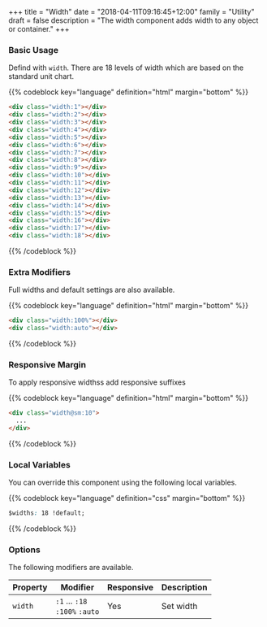 +++
title = "Width"
date = "2018-04-11T09:16:45+12:00"
family = "Utility"
draft = false
description = "The width component adds width to any object or container."
+++

### Basic Usage

Defind with `width`. There are 18 levels of width which are based on the standard unit chart.

{{% codeblock key="language" definition="html" margin="bottom" %}}
```html
<div class="width:1"></div>
<div class="width:2"></div>
<div class="width:3"></div>
<div class="width:4"></div>
<div class="width:5"></div>
<div class="width:6"></div>
<div class="width:7"></div>
<div class="width:8"></div>
<div class="width:9"></div>
<div class="width:10"></div>
<div class="width:11"></div>
<div class="width:12"></div>
<div class="width:13"></div>
<div class="width:14"></div>
<div class="width:15"></div>
<div class="width:16"></div>
<div class="width:17"></div>
<div class="width:18"></div>
```
{{% /codeblock %}}

### Extra Modifiers

Full widths and default settings are also available.

{{% codeblock key="language" definition="html" margin="bottom" %}}
```html
<div class="width:100%"></div>
<div class="width:auto"></div>
```
{{% /codeblock %}}

### Responsive Margin

To apply responsive widthss add responsive suffixes

{{% codeblock key="language" definition="html" margin="bottom" %}}
```html
<div class="width@sm:10">
  ...
</div>
```
{{% /codeblock %}}

### Local Variables

You can override this component using the following local variables.

{{% codeblock key="language" definition="css" margin="bottom" %}}
```css
$widths: 18 !default;
```
{{% /codeblock %}}

### Options

The following modifiers are available.

<table class="table width:100% table:pile table@sm:unpile">
  <thead>
    <tr>
      <th>
        Property
      </th>
      <th>
        Modifier
      </th>
      <th>
        Responsive
      </th>
      <th>
        Description
      </th>
    </tr>
  </thead>
  <tr>
    <td data-label="Properties">
      <code>width</code>
    </td>
    <td data-label="Attributes">
      <code>:1</code> ... <code>:18</code><br>
      <code>:100%</code> <code>:auto</code>
    </td>
    <td data-label="Responsive">
      Yes
    </td>
    <td class="row:reverse">
      Set width
    </td>
  </tr>
</table>
